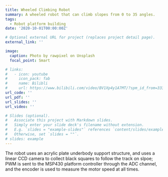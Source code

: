```yaml
---
title: Wheeled Climbing Robot
summary: A wheeled robot that can climb slopes from 0 to 35 angles.
tags:
  - Robot platform building
date: '2020-10-01T00:00:00Z'

# Optional external URL for project (replaces project detail page).
external_link: ''

image:
  caption: Photo by rawpixel on Unsplash
  focal_point: Smart

# links:
#   - icon: youtube
#     icon_pack: fab
#     name: Bilibli
#     url: https://www.bilibili.com/video/BV1Xp4y1A7MT/?spm_id_from=333.999.0.0
url_code: ''
url_pdf: ''
url_slides: ''
url_video: ''

# Slides (optional).
#   Associate this project with Markdown slides.
#   Simply enter your slide deck's filename without extension.
#   E.g. `slides = "example-slides"` references `content/slides/example-slides.md`.
#   Otherwise, set `slides = ""`.
# slides: example
---
```


The robot uses an acrylic plate underbody support structure, and uses a linear CCD camera to collect black squares to follow the track on slpoe; PWM is sent to the MSP430 platform controller through the ADC channel, and the encoder is used to measure the motor speed at all times.
